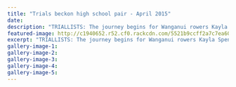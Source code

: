```yaml
---
title: "Trials beckon high school pair - April 2015"
date: 
description: "TRIALLISTS: The journey begins for Wanganui rowers Kayla Spencer (front) Jessica Brougham after gaining selection to the national junior trial squad at Lake Karapiro..."
featured-image: http://c1940652.r52.cf0.rackcdn.com/5521b9ccff2a7c7ea60009a9/KaylaSpencerJessicaBrougham.jpg
excerpt: "TRIALLISTS: The journey begins for Wanganui rowers Kayla Spencer (front) Jessica Brougham after gaining selection to the national junior trial squad at Lake Karapiro."
gallery-image-1: 
gallery-image-2: 
gallery-image-3: 
gallery-image-4: 
gallery-image-5: 
---
```


